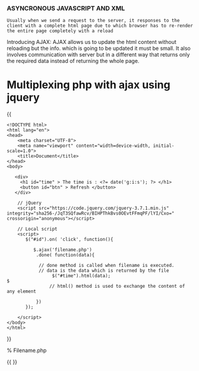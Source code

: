###                             ASYNCRONOUS JAVASCRIPT AND XML 

`Usually when we send a request to the server, it responses to the client with a complete html page due to which browser has to re-render the entire page completely with a reload`

Introducing AJAX:
AJAX allows us to update the html content without reloading but the info. which is going to be updated it must be small. 
It also involves communication with server  but in a different way that returns only the required data instead of returning the whole page.


# Multiplexing php with ajax using jquery

{{
    
    <!DOCTYPE html>
    <html lang="en">
    <head>
        <meta charset="UTF-8">
        <meta name="viewport" content="width=device-width, initial-scale=1.0">
        <title>Document</title>
    </head>
    <body>

       <div>
         <h1 id="time" > The time is : <?= date('g:i:s'); ?> </h1>
         <button id="btn" > Refresh </button>
       </div>
        
        // jQuery
        <script src="https://code.jquery.com/jquery-3.7.1.min.js" integrity="sha256-/JqT3SQfawRcv/BIHPThkBvs0OEvtFFmqPF/lYI/Cxo=" crossorigin="anonymous"></script>

        // Local script
        <script>
           $("#id").on( 'click', function(){

              $.ajax('filename.php')         
               .done( function(data){              

                // done method is called when filename is executed.
                // data is the data which is returned by the file
                     $("#time").html(data);                                                      $
                    // html() method is used to exchange the content of any element
                      
               })
           });

        </script>
    </body>
    </html>

}}

% Filename.php

{{
    <?= date("g:i:s"); ?>
}}